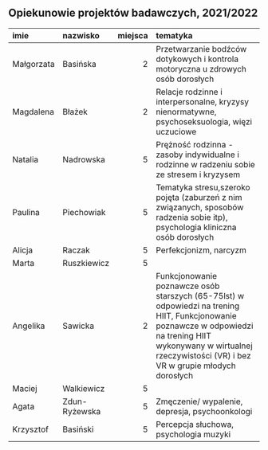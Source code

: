 ## Opiekunowie projektów badawczych, 2021/2022
| imie       | nazwisko      |   miejsca |  tematyka                                                                                                                  |
|:-----------|:--------------|----------:|:------------------------------------------------------------------------------------------------------------------------------|
| Małgorzata | Basińska      |         2 | Przetwarzanie bodźców dotykowych i kontrola motoryczna u zdrowych osób dorosłych                                              |
| Magdalena  | Błażek        |         2 | Relacje rodzinne i interpersonalne, kryzysy nienormatywne, psychoseksuologia, więzi uczuciowe                                 |
| Natalia    | Nadrowska     |         5 | Prężność rodzinna - zasoby indywidualne i rodzinne w radzeniu sobie ze stresem i kryzysem                                     |
| Paulina    | Piechowiak    |         5 | Tematyka stresu,szeroko pojęta (zaburzeń z nim związanych, sposobów radzenia sobie itp), psychologia kliniczna osób dorosłych |
| Alicja     | Raczak        |         5 | Perfekcjonizm, narcyzm                                                                                                        |
| Marta      | Ruszkiewicz   |         5 |                                                                                                                               |
| Angelika | Sawicka | 2 | Funkcjonowanie poznawcze osób starszych (65-75lst) w odpowiedzi na trening HIIT, Funkcjonowanie poznawcze w odpowiedzi na trening HIIT wykonywany w wirtualnej rzeczywistości (VR) i bez VR w grupie młodych dorosłych |
| Maciej     | Walkiewicz    |         5 |                                                                                                                               |
| Agata      | Zdun-Ryżewska |         5 | Zmęczenie/ wypalenie, depresja, psychoonkologi                                                                                |
| Krzysztof  | Basiński      |         5 | Percepcja słuchowa, psychologia muzyki                                                                                        |